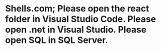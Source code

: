 # Shells.com; Please open the react folder in Visual Studio Code. Please open .net in Visual Studio. Please open SQL in SQL Server. 
